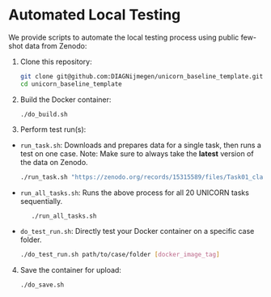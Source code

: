 # Automated Local Testing  
We provide scripts to automate the local testing process using public few-shot data from Zenodo:

1. Clone this repository:
   ```bash
   git clone git@github.com:DIAGNijmegen/unicorn_baseline_template.git
   cd unicorn_baseline_template
   ```
2. Build the Docker container:
   ```
   ./do_build.sh
   ```
3. Perform test run(s):

- `run_task.sh`: Downloads and prepares data for a single task, then runs a test on one case. Note: Make sure to always take the **latest** version of the data on Zenodo.
   
   ```bash 
   ./run_task.sh "https://zenodo.org/records/15315589/files/Task01_classifying_he_prostate_biopsies_into_isup_scores.zip"
   ```
- `run_all_tasks.sh`: Runs the above process for all 20 UNICORN tasks sequentially.   
   ```bash
      ./run_all_tasks.sh  
   ```
- `do_test_run.sh`: Directly test your Docker container on a specific case folder. 
  
   ```bash
  ./do_test_run.sh path/to/case/folder [docker_image_tag]
  ```

4. Save the container for upload:
   ```bash
   ./do_save.sh
   ```